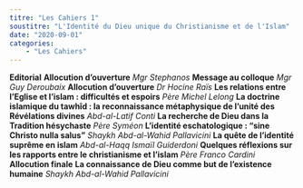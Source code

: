 ```yaml
---
titre: "Les Cahiers 1"
soustitre: "L'Identité du Dieu unique du Christianisme et de l'Islam"
date: "2020-09-01"
categories:
    - "Les Cahiers"
---
```


**Editorial**
**Allocution d’ouverture**
*Mgr Stephanos*
**Message au colloque**
*Mgr Guy Deroubaix*
**Allocution d’ouverture**
*Dr Hocine Raïs*
**Les relations entre l’Eglise et l’islam : difficultés et espoirs**
*Père Michel Lelong*
**La doctrine islamique du tawhîd : la reconnaissance métaphysique de l’unité des Révélations divines**
*Abd-al-Latif Conti*
**La recherche de Dieu dans la Tradition hésychaste**
*Père Syméon*
**L’identité eschatologique : “sine Christo nulla salus”**
*Shaykh Abd-al-Wahid Pallavicini*
**La quête de l’identité suprême en islam**
*Abd-al-Haqq Ismaïl Guiderdoni*
**Quelques réflexions sur les rapports entre le christianisme et l’islam**
*Père Franco Cardini*
**Allocution finale**
**La connaissance de Dieu comme but de l’existence humaine**
*Shaykh Abd-al-Wahid Pallavicini*
